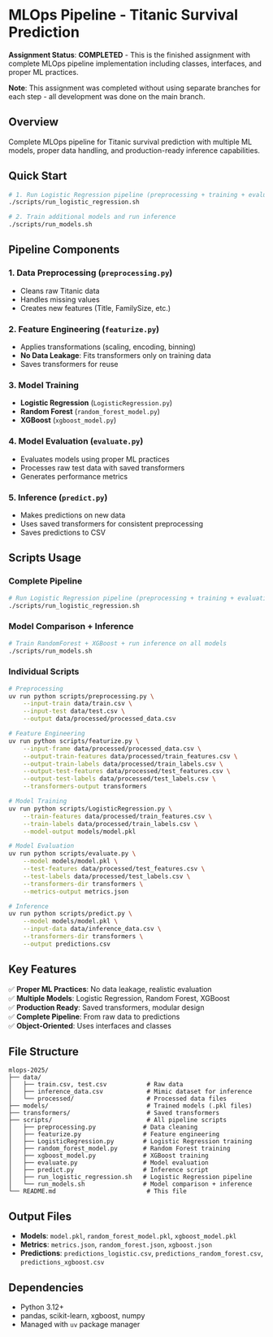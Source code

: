 # MLOps Pipeline - Titanic Survival Prediction

**Assignment Status**:  **COMPLETED** - This is the finished assignment with complete MLOps pipeline implementation including classes, interfaces, and proper ML practices.

**Note**: This assignment was completed without using separate branches for each step - all development was done on the main branch.

## Overview

Complete MLOps pipeline for Titanic survival prediction with multiple ML models, proper data handling, and production-ready inference capabilities.

## Quick Start

```bash
# 1. Run Logistic Regression pipeline (preprocessing + training + evaluation + inference)
./scripts/run_logistic_regression.sh

# 2. Train additional models and run inference
./scripts/run_models.sh
```

## Pipeline Components

### 1. Data Preprocessing (`preprocessing.py`)
- Cleans raw Titanic data
- Handles missing values
- Creates new features (Title, FamilySize, etc.)

### 2. Feature Engineering (`featurize.py`)
- Applies transformations (scaling, encoding, binning)
- **No Data Leakage**: Fits transformers only on training data
- Saves transformers for reuse

### 3. Model Training
- **Logistic Regression** (`LogisticRegression.py`)
- **Random Forest** (`random_forest_model.py`) 
- **XGBoost** (`xgboost_model.py`)

### 4. Model Evaluation (`evaluate.py`)
- Evaluates models using proper ML practices
- Processes raw test data with saved transformers
- Generates performance metrics

### 5. Inference (`predict.py`)
- Makes predictions on new data
- Uses saved transformers for consistent preprocessing
- Saves predictions to CSV

## Scripts Usage

### Complete Pipeline
```bash
# Run Logistic Regression pipeline (preprocessing + training + evaluation + inference)
./scripts/run_logistic_regression.sh
```

### Model Comparison + Inference
```bash
# Train RandomForest + XGBoost + run inference on all models
./scripts/run_models.sh
```

### Individual Scripts
```bash
# Preprocessing
uv run python scripts/preprocessing.py \
    --input-train data/train.csv \
    --input-test data/test.csv \
    --output data/processed/processed_data.csv

# Feature Engineering
uv run python scripts/featurize.py \
    --input-frame data/processed/processed_data.csv \
    --output-train-features data/processed/train_features.csv \
    --output-train-labels data/processed/train_labels.csv \
    --output-test-features data/processed/test_features.csv \
    --output-test-labels data/processed/test_labels.csv \
    --transformers-output transformers

# Model Training
uv run python scripts/LogisticRegression.py \
    --train-features data/processed/train_features.csv \
    --train-labels data/processed/train_labels.csv \
    --model-output models/model.pkl

# Model Evaluation
uv run python scripts/evaluate.py \
    --model models/model.pkl \
    --test-features data/processed/test_features.csv \
    --test-labels data/processed/test_labels.csv \
    --transformers-dir transformers \
    --metrics-output metrics.json

# Inference
uv run python scripts/predict.py \
    --model models/model.pkl \
    --input-data data/inference_data.csv \
    --transformers-dir transformers \
    --output predictions.csv
```

## Key Features

✅ **Proper ML Practices**: No data leakage, realistic evaluation  
✅ **Multiple Models**: Logistic Regression, Random Forest, XGBoost  
✅ **Production Ready**: Saved transformers, modular design  
✅ **Complete Pipeline**: From raw data to predictions  
✅ **Object-Oriented**: Uses interfaces and classes  

## File Structure

```
mlops-2025/
├── data/
│   ├── train.csv, test.csv           # Raw data
│   ├── inference_data.csv            # Mimic dataset for inference
│   └── processed/                    # Processed data files
├── models/                           # Trained models (.pkl files)
├── transformers/                     # Saved transformers
├── scripts/                          # All pipeline scripts
│   ├── preprocessing.py             # Data cleaning
│   ├── featurize.py                 # Feature engineering
│   ├── LogisticRegression.py        # Logistic Regression training
│   ├── random_forest_model.py       # Random Forest training
│   ├── xgboost_model.py             # XGBoost training
│   ├── evaluate.py                  # Model evaluation
│   ├── predict.py                   # Inference script
│   ├── run_logistic_regression.sh   # Logistic Regression pipeline
│   └── run_models.sh                # Model comparison + inference
└── README.md                         # This file
```

## Output Files

- **Models**: `model.pkl`, `random_forest_model.pkl`, `xgboost_model.pkl`
- **Metrics**: `metrics.json`, `random_forest.json`, `xgboost.json`
- **Predictions**: `predictions_logistic.csv`, `predictions_random_forest.csv`, `predictions_xgboost.csv`

## Dependencies

- Python 3.12+
- pandas, scikit-learn, xgboost, numpy
- Managed with `uv` package manager